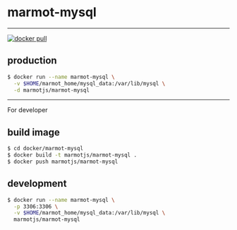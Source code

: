 # marmot-mysql

---

[![docker pull][docker-image]][docker-url]

[docker-image]: https://img.shields.io/docker/pulls/marmotjs/marmot-mysql.svg?style=flat-square
[docker-url]: https://hub.docker.com/r/marmotjs/marmot-mysql/

## production

```bash
$ docker run --name marmot-mysql \
  -v $HOME/marmot_home/mysql_data:/var/lib/mysql \
  -d marmotjs/marmot-mysql
```

---

For developer

## build image

```bash
$ cd docker/marmot-mysql
$ docker build -t marmotjs/marmot-mysql .
$ docker push marmotjs/marmot-mysql
```

## development

```bash
$ docker run --name marmot-mysql \
  -p 3306:3306 \
  -v $HOME/marmot_home/mysql_data:/var/lib/mysql \
  marmotjs/marmot-mysql
```
